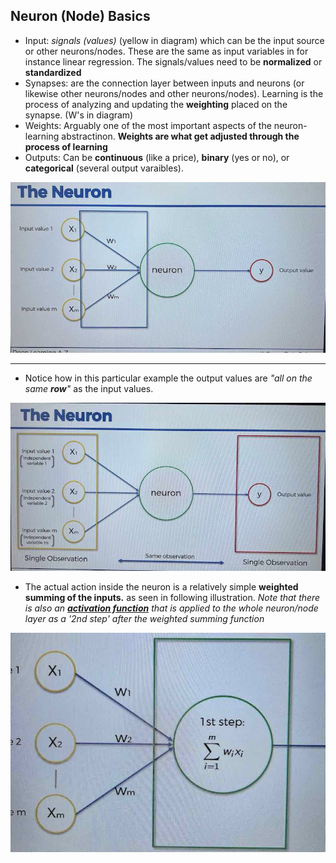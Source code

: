 ## Neuron (Node) Basics
- Input: _signals_ _(values)_ (yellow in diagram) which can be the input source or other neurons/nodes. These are the same as input variables in for instance linear regression. The signals/values need to be **normalized** or **standardized** 
- Synapses: are the connection layer between inputs and neurons (or likewise other neurons/nodes and other neurons/nodes). Learning is the process of analyzing and updating the **weighting** placed on the synapse. (W's in diagram)
- Weights: Arguably one of the most important aspects of the neuron-learning abstractinon. __Weights are what get adjusted through the process of learning__
- Outputs: Can be **continuous** (like a price), **binary** (yes or no), or **categorical** (several output varaibles).

![IMG_3675](./images/IMG_3675.jpg)

<hr/>

- Notice how in this particular example the output values are _"all on the same **row**"_ as the input values.

![IMG_3676](./images/IMG_3676.jpg)

- The actual action inside the neuron is a relatively simple **weighted summing of the inputs.** as seen in following illustration. _Note that there is also an [**activation function**](./activation-function.md) that is applied to the whole neuron/node layer as a '2nd step' after the weighted summing function_

![IMG_3678](./images/IMG_3678.jpg)